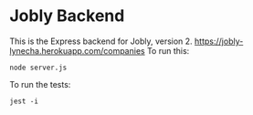 # Jobly Backend

This is the Express backend for Jobly, version 2.
https://jobly-lynecha.herokuapp.com/companies
To run this:

    node server.js
    
To run the tests:

    jest -i
